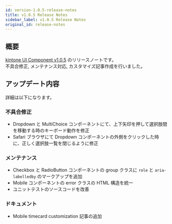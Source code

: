 ```yaml
---
id: version-1.0.5-release-notes
title: v1.0.5 Release Notes
sidebar_label: v1.0.5 Release Notes
original_id: release-notes
---
```


## 概要

[kintone UI Component v1.0.5](https://github.com/kintone-labs/kintone-ui-component/releases/tag/v1.0.5) のリリースノートです。<br>
不具合修正, メンテナンス対応, カスタマイズ記事作成を行いました。

## アップデート内容

詳細は以下になります。

### 不具合修正
- Dropdown と MultiChoice コンポーネントにて、上下矢印を押して選択肢間を移動する時のキーボード動作を修正
- Safari ブラウザにて Dropdown コンポーネントの外側をクリックした時に、正しく選択肢一覧を閉じるように修正

### メンテナンス
- Checkbox と RadioButton コンポーネントの group クラスに `role` と `aria-labelledby` のマークアップを追加
- Mobile コンポーネントの error クラスの HTML 構造を統一
- ユニットテストのソースコードを改善

### ドキュメント
- Mobile timecard customization 記事の追加
